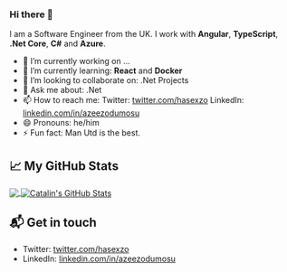 ### Hi there 👋

I am a Software Engineer from the UK.
I work with **Angular**, **TypeScript**, **.Net Core**, **C#** and **Azure**.

- 🔭 I’m currently working on ...
- 🌱 I’m currently learning:  **React** and **Docker**
- 👯 I’m looking to collaborate on: .Net Projects
- 💬 Ask me about: .Net
- 📫 How to reach me: Twitter: [twitter.com/hasexzo][3] LinkedIn: [linkedin.com/in/azeezodumosu][2]
- 😄 Pronouns: he/him
- ⚡ Fun fact: Man Utd is the best.

## &#x1f4c8; My GitHub Stats

<a href="https://github.com/az6bcn/az6bcn">
  <img align="center" src="https://github-readme-stats.vercel.app/api/top-langs/?username=az6bcn&hide=java,html&title_color=ffffff&text_color=c9cacc&icon_color=2bbc8a&bg_color=1d1f21" />
</a>

<a href="https://github.com/az6bcn/az6bcn">
  <img align="center" src="https://github-readme-stats.vercel.app/api?username=az6bcn&show_icons=true&line_height=27&count_private=true&title_color=ffffff&text_color=c9cacc&icon_color=2bbc8a&bg_color=1d1f21" alt="Catalin's GitHub Stats" />
</a>

## 📬 Get in touch

- Twitter: [twitter.com/hasexzo][3]
- LinkedIn: [linkedin.com/in/azeezodumosu][2]

[2]: https://www.linkedin.com/in/azeezodumosu
[3]: https://www.twitter.com/hasexzo
